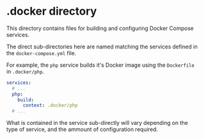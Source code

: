 # .docker directory

This directory contains files for building and configuring Docker
Compose services.

The direct sub-directories here are named matching the services defined
in the `docker-compose.yml` file.

For example, the `php` service builds it's Docker image using the
`Dockerfile` in `.docker/php`.

```yaml
services:
  # ...
  php:
    build:
      context: .docker/php
  # ...
```

What is contained in the service sub-directly will vary depending on the
type of service, and the ammount of configuration required.
